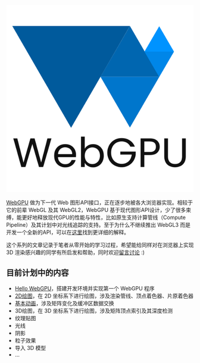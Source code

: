 ![WebGPU](./assets/webgpu-logo.svg)

[WebGPU](https://www.w3.org/TR/webgpu/) 做为下一代 Web 图形API接口，正在逐步地被各大浏览器实现。相较于它的前辈 WebGL 及其 WebGL2，WebGPU 基于现代图形API设计，少了很多束缚，能更好地释放现代GPU的性能与特性，比如原生支持计算管线（Compute Pipeline）及其计划中对光线追踪的支持。至于为什么不继续推出 WebGL3 而是开发一个全新的API，可以在[这里](https://gpuweb.github.io/gpuweb/explainer/)找到更详细的解释。

这个系列的文章记录于笔者从零开始的学习过程，希望能给同样对在浏览器上实现 3D 渲染感兴趣的同学有所启发和帮助，同时欢迎[留言讨论](https://github.com/treelite/webgpu-101/issues) :)

## 目前计划中的内容

* [Hello WebGPU](./chapter-0.html)，搭建开发环境并实现第一个 WebGPU 程序
* [2D绘图](./chapter-1.html)，在 2D 坐标系下进行绘图，涉及渲染管线、顶点着色器、片原着色器
* [基本动画](./chapter-2.html)，涉及矩阵变化及缓冲区数据交换
* 3D绘图，在 3D 坐标系下进行绘图，涉及矩阵顶点索引及其深度检测
* 纹理贴图
* 光线
* 阴影
* 粒子效果
* 导入 3D 模型
* ...
